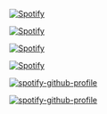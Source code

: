 
[![Spotify](https://novatorem-marcosbarker.vercel.app/api/spotify)](https://open.spotify.com/user/marcos_barker)

[![Spotify](https://novatorem-git-master-marcosbarker.vercel.app/api/spotify)](https://open.spotify.com/user/marcos_barker)

[![Spotify](https://novatorem-chi-murex.vercel.app/api/spotify)](https://open.spotify.com/user/marcos_barker)

[![Spotify](https://novatorem-112mqhct9-marcosbarker.vercel.app/api/spotify)](https://open.spotify.com/user/marcos_barker)




[![spotify-github-profile](https://spotify-github-profile.vercel.app/api/view?uid=marcos_barker&cover_image=true&theme=novatorem)](https://spotify-github-profile.vercel.app/api/view?uid=marcos_barker&redirect=true)

[![spotify-github-profile](https://spotify-github-profile.vercel.app/api/view?uid=marcos_barker&cover_image=true&theme=default)](https://spotify-github-profile.vercel.app/api/view?uid=marcos_barker&redirect=true)

<!--
# Oi  <img width="100px" src="https://github.com/marcosbarker/marcosbarker/blob/main/assets/babay_yoda.gif">



[<img width="65px" src="https://img.shields.io/badge/LinkedIn-0077B5?style=for-the-badge&logo=linkedin&logoColor=white">](https://www.linkedin.com/in/marcos-paulo-marques-corr%C3%AAa-gomes-2794271b0/) [<img  width="63px" src="https://img.shields.io/badge/Spotify-1ED760?&style=for-the-badge&logo=spotify&logoColor=white">](https://open.spotify.com/playlist/2E8eRMA0qrYxQyzuFw0Xu7?si=FZyOXM4BTBWjF9JwaINgHQ)  [<img  width="80px" src="https://img.shields.io/badge/Instagram-E4405F?style=for-the-badge&logo=instagram&logoColor=white">](https://www.instagram.com/marcos_barker/?hl=pt-br)  [<img width="55px" src="https://img.shields.io/badge/Gmail-D14836?style=for-the-badge&logo=gmail&logoColor=white">](mailto:pgomes@faeterj-petropolis.edu.br) [<img width="70px" src="https://img.shields.io/badge/Outlook-0078D4?style=for-the-badge&logo=microsoft-outlook&logoColor=white">](mailto:marcos_barker@hotmail.com) 
-->

 

<!--
**marcosbarker/marcosbarker** is a ✨ _special_ ✨ repository because its `README.md` (this file) appears on your GitHub profile.

Here are some ideas to get you started:

- 🔭 I’m currently working on ...
- 🌱 I’m currently learning ...
- 👯 I’m looking to collaborate on ...
- 🤔 I’m looking for help with ...
- 💬 Ask me about ...
- 📫 How to reach me: ...
- 😄 Pronouns: ...
- ⚡ Fun fact: ...
-->
